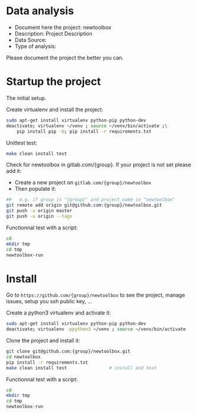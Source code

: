 # Data analysis
- Document here the project: newtoolbox
- Description: Project Description
- Data Source:
- Type of analysis:

Please document the project the better you can.

# Startup the project

The initial setup.

Create virtualenv and install the project:
```bash
sudo apt-get install virtualenv python-pip python-dev
deactivate; virtualenv ~/venv ; source ~/venv/bin/activate ;\
    pip install pip -U; pip install -r requirements.txt
```

Unittest test:
```bash
make clean install test
```

Check for newtoolbox in gitlab.com/{group}.
If your project is not set please add it:

- Create a new project on `gitlab.com/{group}/newtoolbox`
- Then populate it:

```bash
##   e.g. if group is "{group}" and project_name is "newtoolbox"
git remote add origin git@github.com:{group}/newtoolbox.git
git push -u origin master
git push -u origin --tags
```

Functionnal test with a script:

```bash
cd
mkdir tmp
cd tmp
newtoolbox-run
```

# Install

Go to `https://github.com/{group}/newtoolbox` to see the project, manage issues,
setup you ssh public key, ...

Create a python3 virtualenv and activate it:

```bash
sudo apt-get install virtualenv python-pip python-dev
deactivate; virtualenv -ppython3 ~/venv ; source ~/venv/bin/activate
```

Clone the project and install it:

```bash
git clone git@github.com:{group}/newtoolbox.git
cd newtoolbox
pip install -r requirements.txt
make clean install test                # install and test
```
Functionnal test with a script:

```bash
cd
mkdir tmp
cd tmp
newtoolbox-run
```
